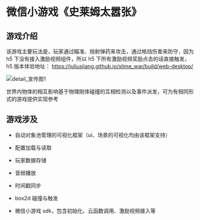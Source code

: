 # 微信小游戏《史莱姆太嚣张》


## 游戏介绍

该游戏主要玩法是，玩家通过瞄准、抛射弹药来攻击，通过格挡伤害来防守，因为 h5 下没有接入激励视频组件，所以 h5 下所有激励视频奖励点击的话直接触发，h5 版本体验地址：
https://juliusjiang.github.io/slime_war/build/web-desktop/

![detail_宣传图1](https://github.com/JULIUSJIANG/slime_war/assets/33363444/8270430b-c078-4982-937f-811c1cbf02a6)

世界内物体的相互影响基于物理刚体碰撞的互相检测以及事件派发，可为有相同形式的游戏提供实现参考

## 游戏涉及

* 自动对象池管理的可视化框架（ui、场景的可视化均由该框架支持）
  
* 配置加载与读取

* 玩家数据存储

* 音频播放

* 时间戳同步

* box2d 碰撞与触发

* 微信小游戏 sdk，包含初始化、云函数调用、激励视频接入等
